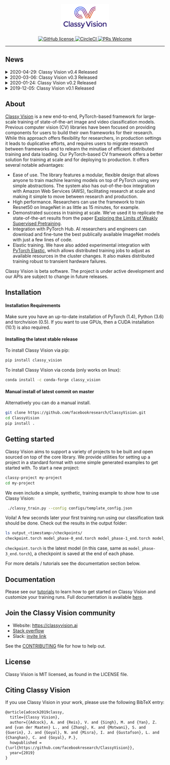 <p align="center"><img width="30%" src="website/static/img/cv-logo.png" /></p>
<p align="center">
 <a href="https://github.com/facebookresearch/ClassyVision/blob/master/LICENSE">
  <img src="https://img.shields.io/badge/license-MIT-blue.svg" alt="GitHub license" />
 </a>
 <a href="https://circleci.com/gh/facebookresearch/ClassyVision">
  <img src="https://circleci.com/gh/facebookresearch/ClassyVision.svg?style=svg&circle-token=feeafa057f8d3f6c0c15dfd74db8dd596d9684c8" alt="CircleCI" />
 </a>
 <a href="https://github.com/facebookresearch/ClassyVision/blob/master/CONTRIBUTING.md">
  <img src="https://img.shields.io/badge/PRs-welcome-brightgreen.svg" alt="PRs Welcome" />
 </a>
</p>

--------------------------------------------------------------------------------

## News

<details>
 <summary>
  2020-04-29: Classy Vision v0.4 Released
 </summary>

#### New Features
- Release [EfficientNet](https://arxiv.org/pdf/1905.11946.pdf) model implementation ([#475](https://github.com/facebookresearch/ClassyVision/pull/475))
- Add support to convert any `PyTorch` model to a `ClassyModel` with the ability to attach heads to it ([#461](https://github.com/facebookresearch/ClassyVision/pull/461)](https://github.com/facebookresearch/ClassyVision/pull/461))
  - Added a corresponding [tutorial](https://classyvision.ai/tutorials/classy_model) on `ClassyModel` and `ClassyHeads` ([#485](https://github.com/facebookresearch/ClassyVision/pull/485))
- [Squeeze and Excitation](https://arxiv.org/pdf/1709.01507.pdf) support for `ResNe(X)t` and `DenseNet` models ([#426](https://github.com/facebookresearch/ClassyVision/pull/426), [#427](https://github.com/facebookresearch/ClassyVision/pull/427))
- Made `ClassyHook`s registrable ([#401](https://github.com/facebookresearch/ClassyVision/pull/401)) and configurable ([#402](https://github.com/facebookresearch/ClassyVision/pull/402)) 
- Migrated to [`TorchElastic v0.2.0`](https://pytorch.org/elastic/master/examples.html#classy-vision) ([#464](https://github.com/facebookresearch/ClassyVision/pull/464))
- Add `SyncBatchNorm` support ([#423](https://github.com/facebookresearch/ClassyVision/pull/423))
- Implement [`mixup`](https://arxiv.org/abs/1710.09412) train augmentation ([#469](https://github.com/facebookresearch/ClassyVision/pull/469)) 
- Support [`LARC`](https://arxiv.org/abs/1708.03888) for SGD optimizer ([#408](https://github.com/facebookresearch/ClassyVision/pull/408))
- Added convenience wrappers for `Iterable` datasets ([#455](https://github.com/facebookresearch/ClassyVision/pull/455))
- `Tensorboard` improvements
  - Plot histograms of model weights to Tensorboard ([#432](https://github.com/facebookresearch/ClassyVision/pull/432))
  - Reduce data logged to tensorboard ([#436](https://github.com/facebookresearch/ClassyVision/pull/436))
- Invalid (`NaN` / `Inf`) loss detection 
- Revamped logging ([#478](https://github.com/facebookresearch/ClassyVision/pull/478))
- Add `bn_weight_decay` configuration option for `ResNe(X)t` models
- Support specifying `update_interval` to Parameter Schedulers ([#418](https://github.com/facebookresearch/ClassyVision/pull/418))

#### Breaking changes
- `ClassificationTask` API improvement and `train_step`, `eval_step` simplification
  - Removed `local_variables` from `ClassificationTask` ([#411](https://github.com/facebookresearch/ClassyVision/pull/411), [#412](https://github.com/facebookresearch/ClassyVision/pull/412), [#413](https://github.com/facebookresearch/ClassyVision/pull/413), [#414](https://github.com/facebookresearch/ClassyVision/pull/414), [#416](https://github.com/facebookresearch/ClassyVision/pull/416), [#421](https://github.com/facebookresearch/ClassyVision/pull/421))
  - Move `use_gpu` from `ClassyTrainer` to `ClassificationTask` ([#468](https://github.com/facebookresearch/ClassyVision/pull/468))
  - Move `num_dataloader_workers` out of `ClassyTrainer` ([#477](https://github.com/facebookresearch/ClassyVision/pull/477))
- Rename `lr` to `value` in parameter schedulers ([#417](https://github.com/facebookresearch/ClassyVision/pull/417))
</details>

<details>
 <summary>
  2020-03-06: Classy Vision v0.3 Released
 </summary>

#### Release notes
 - `checkpoint_folder` renamed to `checkpoint_load_path` ([#379](https://github.com/facebookresearch/ClassyVision/pull/379))
 - head support on `DenseNet` ([#383](https://github.com/facebookresearch/ClassyVision/pull/383))
 - Cleaner abstraction in `ClassyTask`/`ClassyTrainer`: `eval_step`, `on_start`, `on_end`, …
 - Speed metrics in TB ([#385](https://github.com/facebookresearch/ClassyVision/pull/385))
 - `test_phase_period` in `ClassificationTask` ([#395](https://github.com/facebookresearch/ClassyVision/pull/395))
 - support for losses with trainable parameters ([#394](https://github.com/facebookresearch/ClassyVision/pull/394))
 - Added presets for some typical `ResNe(X)t` configurations: [#405](https://github.com/facebookresearch/ClassyVision/pull/405))
 </details>

<details>
 <summary>
  2020-01-24: Classy Vision v0.2 Released
 </summary>

#### New features
 - `Adam` optimizer ([#301](https://github.com/facebookresearch/ClassyVision/pull/301))
 - `R(2+1)d` units ([#322](https://github.com/facebookresearch/ClassyVision/pull/322))
 - Mixed precision training ([#338](https://github.com/facebookresearch/ClassyVision/pull/338))
 - One-hot targets in meters ([#349](https://github.com/facebookresearch/ClassyVision/pull/349))

This release has been tested on the latest PyTorch (1.4) and torchvision (0.5) releases. It also includes bug fixes and other smaller features.
</details>

<details>
 <summary>
  2019-12-05: Classy Vision v0.1 Released
 </summary>

- [A new framework for large-scale training of state-of-the-art visual classification models](https://ai.facebook.com/blog/a-new-framework-for-large-scale-training-of-state-of-the-art-visual-classification-models/)
- [NeurIPS 2019 Expo Workshop Presentation](https://research.fb.com/wp-content/uploads/2019/12/3.-Classy-Vision.key)
</details>


## About

[Classy Vision](http://classyvision.ai) is a new end-to-end, PyTorch-based framework for large-scale training of state-of-the-art image and video classification models. Previous computer vision (CV) libraries have been focused on providing components for users to build their own frameworks for their research. While this approach offers flexibility for researchers, in production settings it leads to duplicative efforts, and requires users to migrate research between frameworks and to relearn the minutiae of efficient distributed training and data loading. Our PyTorch-based CV framework offers a better solution for training at scale and for deploying to production. It offers several notable advantages:

* Ease of use. The library features a modular, flexible design that allows anyone to train machine learning models on top of PyTorch using very simple abstractions. The system also has out-of-the-box integration with Amazon Web Services (AWS), facilitating research at scale and making it simple to move between research and production.
* High performance. Researchers can use the framework to train Resnet50 on ImageNet in as little as 15 minutes, for example.
* Demonstrated success in training at scale. We’ve used it to replicate the state-of-the-art results from the paper [Exploring the Limits of Weakly Supervised Pretraining](https://arxiv.org/abs/1805.00932).
* Integration with PyTorch Hub. AI researchers and engineers can download and fine-tune the best publically available ImageNet models with just a few lines of code.
* Elastic training. We have also added experimental integration with [PyTorch Elastic](https://github.com/pytorch/elastic), which allows distributed training jobs to adjust as available resources in the cluster changes. It also makes distributed training robust to transient hardware failures.

Classy Vision is beta software. The project is under active development and our APIs are subject to change in future releases. 

## Installation

#### Installation Requirements
Make sure you have an up-to-date installation of PyTorch (1.4), Python (3.6) and torchvision (0.5). If you want to use GPUs, then a CUDA installation (10.1) is also required.

#### Installing the latest stable release
To install Classy Vision via pip:
```bash
pip install classy_vision
```

To install Classy Vision via conda (only works on linux):
```bash
conda install -c conda-forge classy_vision
```

#### Manual install of latest commit on master

Alternatively you can do a manual install.

```bash
git clone https://github.com/facebookresearch/ClassyVision.git
cd ClassyVision
pip install .
```

## Getting started

Classy Vision aims to support a variety of projects to be built and open sourced on top of the core library. We provide utilities for setting up a project in a standard format with some simple generated examples to get started with. To start a new project:

```bash
classy-project my-project
cd my-project
```

We even include a simple, synthetic, training example to show how to use Classy Vision:

```bash
 ./classy_train.py --config configs/template_config.json
 ```

Voila! A few seconds later your first training run using our classification task should be done. Check out the results in the output folder:
```bash
ls output_<timestamp>/checkpoints/
checkpoint.torch model_phase-0_end.torch model_phase-1_end.torch model_phase-2_end.torch model_phase-3_end.torch
```

`checkpoint.torch` is the latest model (in this case, same as `model_phase-3_end.torch`), a checkpoint is saved at the end of each phase.

For more details / tutorials see the documentation section below.

## Documentation

Please see our [tutorials](https://classyvision.ai/tutorials/) to learn how to get started on Classy Vision and customize your training runs. Full documentation is available [here](https://classyvision.ai/api/).

## Join the Classy Vision community
* Website: https://classyvision.ai
* [Stack overflow](https://stackoverflow.com/questions/tagged/classy-vision)
* Slack: [invite link](https://join.slack.com/t/classyvision/shared_invite/enQtODczNTEyOTUyNTY0LTc4YTc3NThhMzhiNGNjZTkzY2RkYjZiNDc1ZDcyZGYxY2Q0M2M5YjAyYjA4OGQ2M2FlNDk4YzBlNWRjOTg3ZTE)

See the [CONTRIBUTING](CONTRIBUTING.md) file for how to help out.

## License
Classy Vision is MIT licensed, as found in the LICENSE file.

## Citing Classy Vision
If you use Classy Vision in your work, please use the following BibTeX entry:

```
@article{adcock2019classy,
  title={Classy Vision},
  author={{Adcock}, A. and {Reis}, V. and {Singh}, M. and {Yan}, Z. and {van der Maaten} L., and {Zhang}, K. and {Motwani}, S. and {Guerin}, J. and {Goyal}, N. and {Misra}, I. and {Gustafson}, L. and {Changhan}, C. and {Goyal}, P.},
  howpublished = {\url{https://github.com/facebookresearch/ClassyVision}},
  year={2019}
}
```
